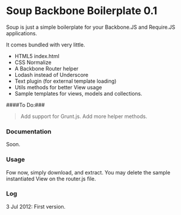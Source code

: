 Soup Backbone Boilerplate 0.1
=========

Soup is just a simple boilerplate for your Backbone.JS and Require.JS applications.

It comes bundled with very little.

  - HTML5 index.html
  - CSS Normalize
  - A Backbone Router helper
  - Lodash instead of Underscore
  - Text plugin (for external template loading)
  - Utils methods for better View usage
  - Sample templates for views, models and collections.

####To Do:###

> Add support for Grunt.js.
> Add more helper methods.

### Documentation ###

Soon.

### Usage ###

Fow now, simply download, and extract.
You may delete the sample instantiated View on the router.js file.

### Log ###

3 Jul 2012: First version.